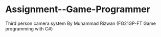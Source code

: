 # Assignment--Game-Programmer
Third person camera system
By Muhammad Rizwan (FG21GP-FT Game programming with C#)
